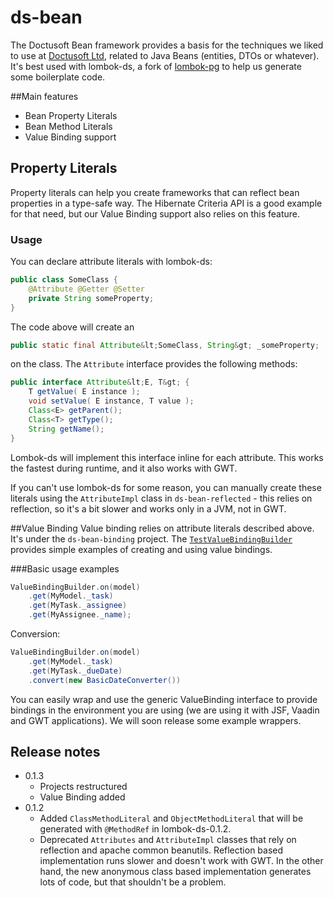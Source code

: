 ds-bean
=======
The Doctusoft Bean framework provides a basis for the techniques we liked to use at [Doctusoft Ltd](http://www.doctusoft.com), related to Java Beans (entities, DTOs or whatever). It's best used with lombok-ds, a fork of [lombok-pg](https://github.com/peichhorn/lombok-pg) to help us generate some boilerplate code.

##Main features
- Bean Property Literals
- Bean Method Literals
- Value Binding support

## Property Literals
Property literals can help you create frameworks that can reflect bean properties in a type-safe way. The Hibernate Criteria API is a good example for that need, but our Value Binding support also relies on this feature.

### Usage
You can declare attribute literals with lombok-ds:
```java
public class SomeClass {
    @Attribute @Getter @Setter
    private String someProperty;
}
```
The code above will create an
```java
public static final Attribute&lt;SomeClass, String&gt; _someProperty;
```
on the class.
The `Attribute` interface provides the following methods:
```java
public interface Attribute&lt;E, T&gt; {
	T getValue( E instance );
	void setValue( E instance, T value );
	Class<E> getParent();
	Class<T> getType();
	String getName();
}
```
Lombok-ds will implement this interface inline for each attribute. This works the fastest during runtime, and it also works with GWT.

If you can't use lombok-ds for some reason, you can manually create these literals using the `AttributeImpl` class in `ds-bean-reflected` - this relies on reflection, so it's a bit slower and works only in a JVM, not in GWT.

##Value Binding
Value binding relies on attribute literals described above. It's under the `ds-bean-binding` project. The [`TestValueBindingBuilder`](https://github.com/Doctusoft/ds-bean/blob/master/ds-bean-binding/src/main/test/com/doctusoft/common/core/bean/binding/TestValueBindingBuilder.java) provides simple examples of creating and using value bindings.

###Basic usage examples
```java
ValueBindingBuilder.on(model)
    .get(MyModel._task)
    .get(MyTask._assignee)
    .get(MyAssignee._name);
```
Conversion:
```java
ValueBindingBuilder.on(model)
    .get(MyModel._task)
    .get(MyTask._dueDate)
    .convert(new BasicDateConverter())
```

You can easily wrap and use the generic ValueBinding interface to provide bindings in the environment you are using (we are using it with JSF, Vaadin and GWT applications). We will soon release some example wrappers.

Release notes
-------------
- 0.1.3
  - Projects restructured
  - Value Binding added
- 0.1.2
  - Added `ClassMethodLiteral` and `ObjectMethodLiteral` that will be generated with `@MethodRef` in lombok-ds-0.1.2.
  - Deprecated `Attributes` and `AttributeImpl` classes that rely on reflection and apache common beanutils. Reflection based implementation runs slower and doesn't work with GWT. In the other hand, the new anonymous class based implementation generates lots of code, but that shouldn't be a problem.